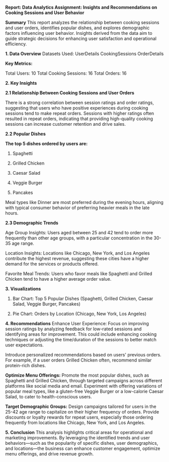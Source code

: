 **Report: Data Analytics Assignment: Insights and Recommendations on Cooking Sessions and User Behavior**

**Summary**
This report analyzes the relationship between cooking sessions and user orders, identifies popular dishes, and explores demographic factors influencing user behavior. Insights derived from the data aim to guide strategic decisions for enhancing user satisfaction and operational efficiency.


**1. Data Overview**
Datasets Used:
UserDetails
CookingSessions
OrderDetails


**Key Metrics:**

Total Users: 10
Total Cooking Sessions: 16
Total Orders: 16


**2. Key Insights**

**2.1 Relationship Between Cooking Sessions and User Orders**

There is a strong correlation between session ratings and order ratings, suggesting that users who have positive experiences during cooking sessions tend to make repeat orders.
Sessions with higher ratings often resulted in repeat orders, indicating that providing high-quality cooking sessions can increase customer retention and drive sales.

**2.2 Popular Dishes**


**The top 5 dishes ordered by users are:**

1. Spaghetti

2. Grilled Chicken

3. Caesar Salad

4. Veggie Burger

5. Pancakes

Meal types like Dinner are most preferred during the evening hours, aligning with typical consumer behavior of preferring heavier meals in the late hours.

**2.3 Demographic Trends**

Age Group Insights: Users aged between 25 and 42 tend to order more frequently than other age groups, with a particular concentration in the 30-35 age range.

Location Insights: Locations like Chicago, New York, and Los Angeles contribute the highest revenue, suggesting these cities have a higher demand for the services or products offered.

Favorite Meal Trends: Users who favor meals like Spaghetti and Grilled Chicken tend to have a higher average order value.

**3. Visualizations**
1. Bar Chart: Top 5 Popular Dishes (Spaghetti, Grilled Chicken, Caesar Salad, Veggie Burger, Pancakes)

2. Pie Chart: Orders by Location (Chicago, New York, Los Angeles)

**4. Recommendations**
Enhance User Experience:
Focus on improving session ratings by analyzing feedback for low-rated sessions and identifying areas for improvement. This could include enhancing cooking techniques or adjusting the time/duration of the sessions to better match user expectations.

Introduce personalized recommendations based on users' previous orders. For example, if a user orders Grilled Chicken often, recommend similar protein-rich dishes.

**Optimize Menu Offerings:**
Promote the most popular dishes, such as Spaghetti and Grilled Chicken, through targeted campaigns across different platforms like social media and email.
Experiment with offering variations of popular meal types, like a gluten-free Veggie Burger or a low-calorie Caesar Salad, to cater to health-conscious users.

**Target Demographic Groups:**
Design campaigns tailored for users in the 25-42 age range to capitalize on their higher frequency of orders.
Provide discounts or loyalty rewards for repeat users, especially those ordering frequently from locations like Chicago, New York, and Los Angeles.


**5. Conclusion**
This analysis highlights critical areas for operational and marketing improvements. By leveraging the identified trends and user behaviors—such as the popularity of specific dishes, user demographics, and locations—the business can enhance customer engagement, optimize menu offerings, and drive revenue growth.
